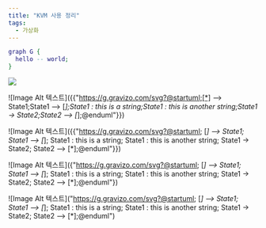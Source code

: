 ```yaml
---
title: "KVM 사용 정리"
tags:
  - 가상화
---
```


```dot
graph G {
  hello -- world;
}
```


<img src='https://g.gravizo.com/svg?@startuml;
[*] --> State1;State1 --> [*];
State1 : this is a string;
State1 : this is another string;
State1 -> State2;
State2 --> [*];
@enduml'>


![Image Alt 텍스트]({{"https://g.gravizo.com/svg?@startuml;[*] --> State1;State1 --> [*];State1 : this is a string;State1 : this is another string;State1 -> State2;State2 --> [*];@enduml"}})

![Image Alt 텍스트]({{"https://g.gravizo.com/svg?@startuml;
[*] --> State1;
State1 --> [*];
State1 : this is a string;
State1 : this is another string;
State1 -> State2;
State2 --> [*];@enduml"}})

![Image Alt 텍스트]({"https://g.gravizo.com/svg?@startuml;
[*] --> State1;
State1 --> [*];
State1 : this is a string;
State1 : this is another string;
State1 -> State2;
State2 --> [*];@enduml"})

![Image Alt 텍스트]("https://g.gravizo.com/svg?@startuml;
[*] --> State1;
State1 --> [*];
State1 : this is a string;
State1 : this is another string;
State1 -> State2;
State2 --> [*];@enduml")
